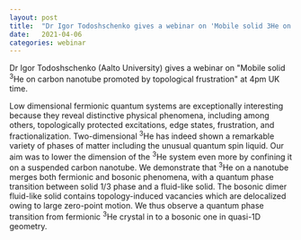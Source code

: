 ```yaml
---
layout: post
title:  "Dr Igor Todoshschenko gives a webinar on 'Mobile solid 3He on carbon nanotube promoted by topological frustration' at 4pm UK time"
date:   2021-04-06
categories: webinar
---
```

Dr Igor Todoshschenko (Aalto University) gives a webinar on "Mobile solid <sup>3</sup>He on carbon nanotube promoted by topological frustration" at 4pm UK time.

Low dimensional fermionic quantum systems are exceptionally interesting because they reveal distinctive physical phenomena, including among others, topologically protected excitations, edge states, frustration, and fractionalization. Two-dimensional <sup>3</sup>He  has indeed shown a remarkable variety of phases of matter including the unusual quantum spin liquid. Our aim was to lower the dimension of the <sup>3</sup>He system even more by confining it on a suspended carbon nanotube. We demonstrate that <sup>3</sup>He on a nanotube merges both fermionic and bosonic phenomena, with a quantum phase transition between solid 1/3 phase and a fluid-like solid. The bosonic dimer fluid-like solid contains topology-induced vacancies which are delocalized owing to large zero-point motion. We thus observe a quantum phase transition from fermionic <sup>3</sup>He crystal in to a bosonic one in quasi-1D geometry.
